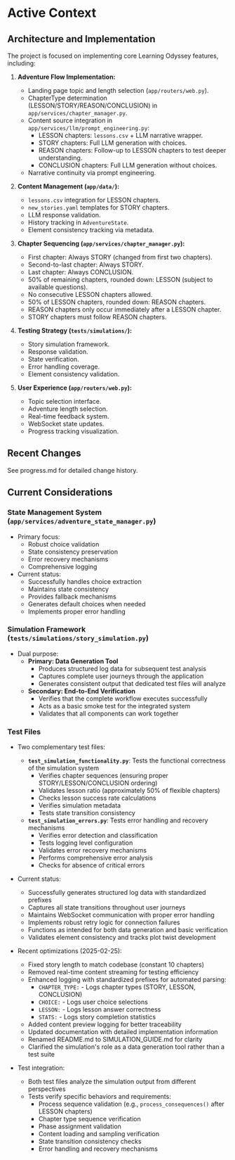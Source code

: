 # Active Context

## Architecture and Implementation

The project is focused on implementing core Learning Odyssey features, including:

1.  **Adventure Flow Implementation:**
    *   Landing page topic and length selection (`app/routers/web.py`).
    *   ChapterType determination (LESSON/STORY/REASON/CONCLUSION) in `app/services/chapter_manager.py`.
    *   Content source integration in `app/services/llm/prompt_engineering.py`:
        *   LESSON chapters: `lessons.csv` + LLM narrative wrapper.
        *   STORY chapters: Full LLM generation with choices.
        *   REASON chapters: Follow-up to LESSON chapters to test deeper understanding.
        *   CONCLUSION chapters: Full LLM generation without choices.
    *   Narrative continuity via prompt engineering.

2.  **Content Management (`app/data/`):**
    *   `lessons.csv` integration for LESSON chapters.
    *   `new_stories.yaml` templates for STORY chapters.
    *   LLM response validation.
    *   History tracking in `AdventureState`.
    *   Element consistency tracking via metadata.

3.  **Chapter Sequencing (`app/services/chapter_manager.py`):**
    *   First chapter: Always STORY (changed from first two chapters).
    *   Second-to-last chapter: Always STORY.
    *   Last chapter: Always CONCLUSION.
    *   50% of remaining chapters, rounded down: LESSON (subject to available questions).
    *   No consecutive LESSON chapters allowed.
    *   50% of LESSON chapters, rounded down: REASON chapters.
    *   REASON chapters only occur immediately after a LESSON chapter.
    *   STORY chapters must follow REASON chapters.

4.  **Testing Strategy (`tests/simulations/`):**
    *   Story simulation framework.
    *   Response validation.
    *   State verification.
    *   Error handling coverage.
    *   Element consistency validation.

5. **User Experience (`app/routers/web.py`):**
    * Topic selection interface.
    * Adventure length selection.
    * Real-time feedback system.
    * WebSocket state updates.
    * Progress tracking visualization.

## Recent Changes
See progress.md for detailed change history.

## Current Considerations

### State Management System (`app/services/adventure_state_manager.py`)
- Primary focus:
  * Robust choice validation
  * State consistency preservation
  * Error recovery mechanisms
  * Comprehensive logging
- Current status:
  * Successfully handles choice extraction
  * Maintains state consistency
  * Provides fallback mechanisms
  * Generates default choices when needed
  * Implements proper error handling

### Simulation Framework (`tests/simulations/story_simulation.py`)
- Dual purpose:
  * **Primary: Data Generation Tool**
    - Produces structured log data for subsequent test analysis
    - Captures complete user journeys through the application
    - Generates consistent output that dedicated test files will analyze
  * **Secondary: End-to-End Verification**
    - Verifies that the complete workflow executes successfully
    - Acts as a basic smoke test for the integrated system
    - Validates that all components can work together

### Test Files
- Two complementary test files:
  * **`test_simulation_functionality.py`**: Tests the functional correctness of the simulation system
    - Verifies chapter sequences (ensuring proper STORY/LESSON/CONCLUSION ordering)
    - Validates lesson ratio (approximately 50% of flexible chapters)
    - Checks lesson success rate calculations
    - Verifies simulation metadata
    - Tests state transition consistency
  * **`test_simulation_errors.py`**: Tests error handling and recovery mechanisms
    - Verifies error detection and classification
    - Tests logging level configuration
    - Validates error recovery mechanisms
    - Performs comprehensive error analysis
    - Checks for absence of critical errors

- Current status:
  * Successfully generates structured log data with standardized prefixes
  * Captures all state transitions throughout user journeys
  * Maintains WebSocket communication with proper error handling
  * Implements robust retry logic for connection failures
  * Functions as intended for both data generation and basic verification
  * Validates element consistency and tracks plot twist development

- Recent optimizations (2025-02-25):
  * Fixed story length to match codebase (constant 10 chapters)
  * Removed real-time content streaming for testing efficiency
  * Enhanced logging with standardized prefixes for automated parsing:
    - `CHAPTER_TYPE:` - Logs chapter types (STORY, LESSON, CONCLUSION)
    - `CHOICE:` - Logs user choice selections
    - `LESSON:` - Logs lesson answer correctness
    - `STATS:` - Logs story completion statistics
  * Added content preview logging for better traceability
  * Updated documentation with detailed implementation information
  * Renamed README.md to SIMULATION_GUIDE.md for clarity
  * Clarified the simulation's role as a data generation tool rather than a test suite

- Test integration:
  * Both test files analyze the simulation output from different perspectives
  * Tests verify specific behaviors and requirements:
    - Process sequence validation (e.g., `process_consequences()` after LESSON chapters)
    - Chapter type sequence verification
    - Phase assignment validation
    - Content loading and sampling verification
    - State transition consistency checks
    - Error handling and recovery mechanisms
